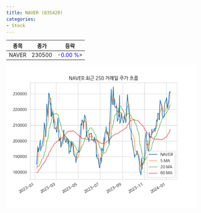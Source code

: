 ```yaml
---
title: NAVER (035420)
categories:
- Stock
---
```


|종목|종가|등락|
|----|----|----|
|NAVER|230500|<span style="color: blue">-0.00 %</span>>|

<!-- more -->

![035420](/assets/images/stock/035420.png)